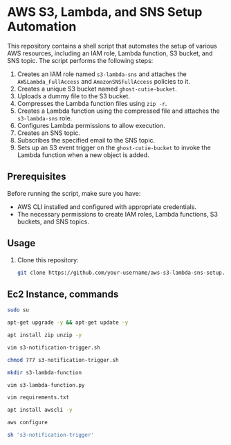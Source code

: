 # AWS S3, Lambda, and SNS Setup Automation

This repository contains a shell script that automates the setup of various AWS resources, including an IAM role, Lambda function, S3 bucket, and SNS topic. The script performs the following steps:

1. Creates an IAM role named `s3-lambda-sns` and attaches the `AWSLambda_FullAccess` and `AmazonSNSFullAccess` policies to it.
2. Creates a unique S3 bucket named `ghost-cutie-bucket`.
3. Uploads a dummy file to the S3 bucket.
4. Compresses the Lambda function files using `zip -r`.
5. Creates a Lambda function using the compressed file and attaches the `s3-lambda-sns` role.
6. Configures Lambda permissions to allow execution.
7. Creates an SNS topic.
8. Subscribes the specified email to the SNS topic.
9. Sets up an S3 event trigger on the `ghost-cutie-bucket` to invoke the Lambda function when a new object is added.

## Prerequisites

Before running the script, make sure you have:

- AWS CLI installed and configured with appropriate credentials.
- The necessary permissions to create IAM roles, Lambda functions, S3 buckets, and SNS topics.

## Usage

1. Clone this repository:

   ```sh
   git clone https://github.com/your-username/aws-s3-lambda-sns-setup.git

## Ec2 Instance, commands

```sh
sudo su

apt-get upgrade -y && apt-get update -y

apt install zip unzip -y

vim s3-notification-trigger.sh

chmod 777 s3-notification-trigger.sh

mkdir s3-lambda-function

vim s3-lambda-function.py

vim requirements.txt	

apt install awscli -y

aws configure

sh 's3-notification-trigger'
